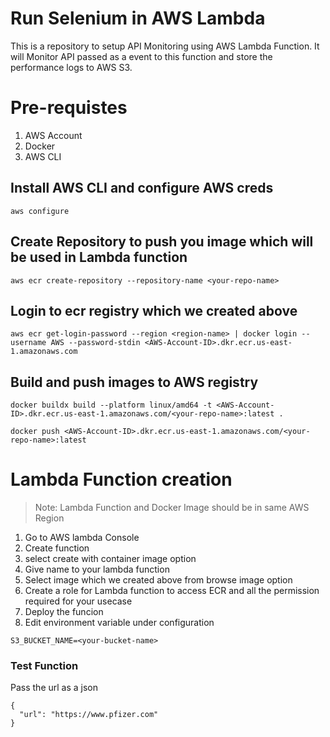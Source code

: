 # Run Selenium in AWS Lambda

This is a repository to setup API Monitoring using AWS Lambda Function. It will Monitor API passed
as a event to this function and store the performance logs to AWS S3.

# Pre-requistes

1. AWS Account
2. Docker
3. AWS CLI

## Install AWS CLI and configure AWS creds

```
aws configure
```

## Create Repository to push you image which will be used in Lambda function

```
aws ecr create-repository --repository-name <your-repo-name>
```

## Login to ecr registry which we created above

```
aws ecr get-login-password --region <region-name> | docker login --username AWS --password-stdin <AWS-Account-ID>.dkr.ecr.us-east-1.amazonaws.com
```

## Build and push images to AWS registry

```
docker buildx build --platform linux/amd64 -t <AWS-Account-ID>.dkr.ecr.us-east-1.amazonaws.com/<your-repo-name>:latest .

docker push <AWS-Account-ID>.dkr.ecr.us-east-1.amazonaws.com/<your-repo-name>:latest
```

# Lambda Function creation

> Note: Lambda Function and Docker Image should be in same AWS Region

1. Go to AWS lambda Console
2. Create function
3. select create with container image option
4. Give name to your lambda function
5. Select image which we created above from browse image option
6. Create a role for Lambda function to access ECR and all the permission required for your usecase
7. Deploy the funcion
8. Edit environment variable under configuration
```
S3_BUCKET_NAME=<your-bucket-name>
```

### Test Function
Pass the url as a json

```
{
  "url": "https://www.pfizer.com"
}
```

